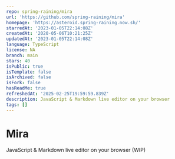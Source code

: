 ```yaml
---
repo: spring-raining/mira
url: 'https://github.com/spring-raining/mira'
homepage: 'https://asteroid.spring-raining.now.sh/'
starredAt: '2023-01-05T22:14:08Z'
createdAt: '2020-05-06T10:21:25Z'
updatedAt: '2023-01-05T22:14:08Z'
language: TypeScript
license: NA
branch: main
stars: 40
isPublic: true
isTemplate: false
isArchived: false
isFork: false
hasReadMe: true
refreshedAt: '2025-02-25T19:59:59.839Z'
description: JavaScript & Markdown live editor on your browser
tags: []
---
```


# Mira

JavaScript & Markdown live editor on your browser (WIP)

